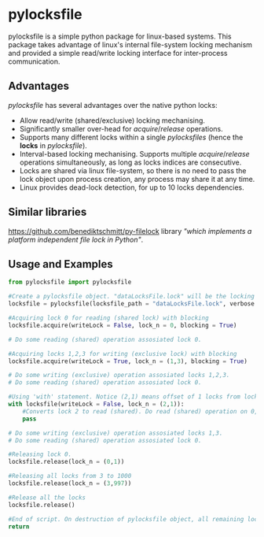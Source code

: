 # pylocksfile

pylocksfile is a simple python package for linux-based systems. This package takes advantage of linux's internal file-system locking mechanism and provided a simple read/write locking interface for inter-process communication.

## Advantages

*pylocksfile* has several advantages over the native python locks:

*	Allow read/write (shared/exclusive) locking mechanising.
*	Significantly smaller over-head for *acquire*/*release* operations.
*	Supports many different locks within a single *pylocksfiles* (hence the **locks** in *pylocksfile*).
*	Interval-based locking mechanising. Supports multiple *acquire*/*release* operations simultaneously, as long as locks indices are consecutive.
*	Locks are shared via linux file-system, so there is no need to pass the lock object upon process creation, any process may share it at any time.
*	Linux provides dead-lock detection, for up to 10 locks dependencies.

## Similar libraries

https://github.com/benediktschmitt/py-filelock library *"which implements a platform independent file lock in Python"*.

## Usage and Examples

```Python
from pylocksfile import pylocksfile

#Create a pylocksfile object. "dataLocksFile.lock" will be the locking file
locksfile = pylocksfile(locksfile_path = "dataLocksFile.lock", verbose = False, l_id = 'process_1')

#Acquiring lock 0 for reading (shared lock) with blocking
locksfile.acquire(writeLock = False, lock_n = 0, blocking = True)

# Do some reading (shared) operation assosiated lock 0.

#Acquiring locks 1,2,3 for writing (exclusive lock) with blocking
locksfile.acquire(writeLock = True, lock_n = (1,3), blocking = True)

# Do some writing (exclusive) operation assosiated locks 1,2,3. 
# Do some reading (shared) operation assosiated lock 0.

#Using 'with' statement. Notice (2,1) means offset of 1 locks from lock 2, hence it is equivalent to 'lock_n = 2'.
with locksfile(writeLock = False, lock_n = (2,1)):
	#Converts lock 2 to read (shared). Do read (shared) operation on 0,2 and write (exclusive) on 1,3
	pass

# Do some writing (exclusive) operation assosiated locks 1,3. 
# Do some reading (shared) operation assosiated lock 0.

#Releasing lock 0.
locksfile.release(lock_n = (0,1))

#Releasing all locks from 3 to 1000
locksfile.release(lock_n = (3,997))

#Release all the locks
locksfile.release()

#End of script. On destruction of pylocksfile object, all remaining locks will be freed.
return
```

